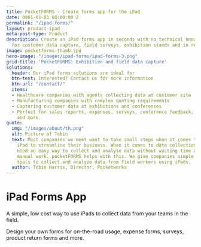 ```yaml
---
title: PocketFORMS - Create forms app for the iPad
date: 0001-01-01 00:00:00 Z
permalink: "/ipad-forms/"
layout: product-ipad
meta-post-type: Product
description: Create an iPad forms app in seconds with no technical knowledge. Perfect
  for customer data capture, field surveys, exhibition stands and in retail environments.
image: pocketforms-thumb.jpg
hero-image: "/images/ipad-forms/ipad-forms-3.png"
grid-title: 'PocketFORMS: Exhibition and field data capture'
solutions:
  header: Our iPad forms solutions are ideal for
  btn-text: Interested? Contact us for more information
  btn-url: "/contact/"
  items:
  - Healthcare companies with agents collecting data at customer site
  - Manufacturing companies with complex quoting requirements
  - Capturing customer data at exhibitions and conferences
  - Perfect for sales reports, expenses, surveys, conference feedback, product returns
    and more.
quote:
  img: "/images/about/th.png"
  alt: Picture of Tobin
  text: Most companies we meet want to take small steps when it comes to using the
    iPad to streamline their business. When it comes to data collection, they just
    need an easy way to collect and analyse data without wasting time and money on
    manual work. pocketFORMS helps with this. We give companies simple and low cost
    tools to collect and analyze data from field workers using iPads.
  author: Tobin Harris, Director, Pocketworks
---
```


# iPad Forms App

A simple, low cost way to use iPads to collect data from your teams in the field.

Design your own forms for on-the-road usage, expense forms, surveys, product return forms and more.